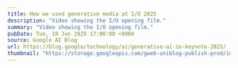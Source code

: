 ```yaml
---
title: How we used generative media at I/O 2025
description: "Video showing the I/O opening film."
summary: "Video showing the I/O opening film."
pubDate: Tue, 10 Jun 2025 17:00:00 +0000
source: Google AI Blog
url: https://blog.google/technology/ai/generative-ai-io-keynote-2025/
thumbnail: "https://storage.googleapis.com/gweb-uniblog-publish-prod/images/thumbnail_opener_hero.width-1300.png"
---
```


